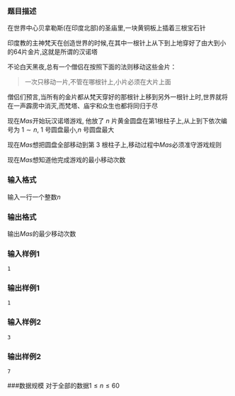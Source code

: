 ### 题目描述
在世界中心贝拿勒斯(在印度北部)的圣庙里,一块黄铜板上插着三根宝石针

印度教的主神梵天在创造世界的时候,在其中一根针上从下到上地穿好了由大到小的$64$片金片,这就是所谓的汉诺塔

不论白天黑夜,总有一个僧侣在按照下面的法则移动这些金片：

> 一次只移动一片,不管在哪根针上,小片必须在大片上面

僧侣们预言,当所有的金片都从梵天穿好的那根针上移到另外一根针上时,世界就将在一声霹雳中消灭,而梵塔、庙宇和众生也都将同归于尽

现在$Mas$开始玩汉诺塔游戏, 他放了 $n$ 片黄金圆盘在第$1$根柱子上,从上到下依次编号为 $1 \sim n$, $1$ 号圆盘最小,$n$ 号圆盘最大

现在$Mas$想把圆盘全部移动到第 $3$ 根柱子上,移动过程中$Mas$必须准守游戏规则

现在$Mas$想知道他完成游戏的最小移动次数
### 输入格式
输入一行一个整数$n$
### 输出格式
输出$Mas$的最少移动次数
### 输入样例1
```
1
```
### 输出样例1
```
1
```
### 输入样例2
```
3
```
### 输出样例2
```
7
```
###数据规模
对于全部的数据$1 \leq n \leq 60$